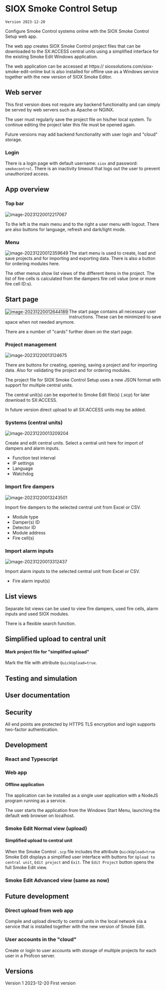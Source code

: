 # SIOX Smoke Control Setup

`Version 2023-12-20`

Configure Smoke Control systems online with the SIOX Smoke Control Setup web app.

The web app creates SIOX Smoke Control project files that can be downloaded to the SX:ACCESS central units using a simplified interface for the existing Smoke Edit Windows application.

The web application can be accessed at https:// sioxsolutions.com/siox-smoke-edit-online but is also installed for offline use as a Windows service together with the new version of SIOX Smoke Editor. 

## Web server

This first version does not require any backend functionality and can simply be served by web servers such as Apache or NGINX.

The user must regularly save the project file on his/her local system. To continue editing the project later this file must be opened again.

Future versions may add backend functionality with user login and "cloud" storage.

### Login

There is a login page with default username: `siox` and password: `smokecontrol`. There is an inactivity timeout that logs out the user to prevent unauthorized access.

## App overview

### Top bar

![image-20231220012217067](.\doc-images\image-20231220012217067.png)

To the left is the main menu and to the right a user menu with logout. There are also buttons for language, refresh and dark/light mode.

### Menu

<img src=".\doc-images\image-20231220012359649.png" align="left" alt="image-20231220012359649" />

The start menu is used to create, load and save projects and for importing and exporting data. There is also a button for ordering modules here.

The other menus show list views of the different items in the project. The list of fire cells is calculated from the dampers fire cell value (one or more fire cell ID:s).

## Start page

<img src=".\doc-images\image-20231220012644189.png" align="left" style="border: 1px solid  gray;" alt="image-20231220012644189" />

The start page contains all necessary user instructions. These can be minimized to save space when not needed anymore.

There are a number of "cards" further down on the start page.

### Project management

![image-20231220013124675](.\doc-images\image-20231220013124675.png)

There are buttons for creating, opening, saving a project and for importing data. Also for validating the project and for ordering modules.

The project file for SIOX Smoke Control Setup uses a new JSON format with support for multiple central units.

The central unit(s) can be exported to Smoke Edit file(s) (.scp) for later download to SX:ACCESS.

In future version direct upload to all SX:ACCESS units may be added.

### Systems (central units)

![image-20231220013209204](.\doc-images\image-20231220013209204.png)

Create and edit central units. Select a central unit here for import of dampers and alarm inputs.

- Function test interval
- IP settings
- Language
- Watchdog

### Import fire dampers

![image-20231220013243501](.\doc-images\image-20231220013243501.png)

Import fire dampers to the selected central unit from Excel or CSV.

- Module type
- Damper(s) ID
- Detector ID
- Module address
- Fire cell(s)

### Import alarm inputs

![image-20231220013312437](.\doc-images\image-20231220013312437.png)

Import alarm inputs to the selected central unit from Excel or CSV.

- Fire alarm input(s)

## List views

Separate list views can be used to view fire dampers, used fire cells, alarm inputs and used SIOX modules.

There is a flexible search function.

## Simplified upload to central unit

#### Mark project file for "simplified upload"

Mark the file with attribute `QuickUpload=true`.

## Testing and simulation

## User documentation

## Security

All end points are protected by HTTPS TLS encryption and login supports two-factor authentication.

## Development

### React and Typescript

### Web app

#### Offline application

The application can be installed as a single user application with a NodeJS program running as a service.

The user starts the application from the Windows Start Menu, launching the default web browser on localhost.

### Smoke Edit Normal view (upload)

#### Simplified upload to central unit

When the Smoke Control `.scp` file includes the attribute `QuickUpload=true`  Smoke Edit displays a simplified user interface with buttons for `Upload to central unit`, `Edit project` and `Exit`. The `Edit Project` button opens the full Smoke Edit view.

### Smoke Edit Advanced view (same as now)

## Future development

### Direct upload from web app

Compile and upload directly to central units in the local network via a service that is installed together with the new version of Smoke Edit.

### User accounts in the "cloud"

Create or login to user accounts with storage of multiple projects for each user in a Profcon server.

## Versions

Version 1	2023-12-20	First version